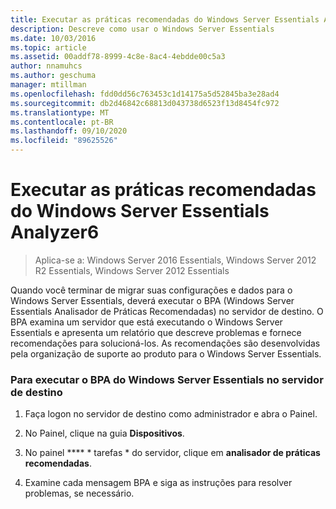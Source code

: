 ```yaml
---
title: Executar as práticas recomendadas do Windows Server Essentials Analyzer6
description: Descreve como usar o Windows Server Essentials
ms.date: 10/03/2016
ms.topic: article
ms.assetid: 00addf78-8999-4c8e-8ac4-4ebdde00c5a3
author: nnamuhcs
ms.author: geschuma
manager: mtillman
ms.openlocfilehash: fdd0dd56c763453c1d14175a5d52845ba3e28ad4
ms.sourcegitcommit: db2d46842c68813d043738d6523f13d8454fc972
ms.translationtype: MT
ms.contentlocale: pt-BR
ms.lasthandoff: 09/10/2020
ms.locfileid: "89625526"
---
```

# <a name="run-the-windows-server-essentials-best-practices-analyzer6"></a>Executar as práticas recomendadas do Windows Server Essentials Analyzer6

>Aplica-se a: Windows Server 2016 Essentials, Windows Server 2012 R2 Essentials, Windows Server 2012 Essentials

Quando você terminar de migrar suas configurações e dados para o Windows Server Essentials, deverá executar o BPA (Windows Server Essentials Analisador de Práticas Recomendadas) no servidor de destino. O BPA examina um servidor que está executando o Windows Server Essentials e apresenta um relatório que descreve problemas e fornece recomendações para solucioná-los. As recomendações são desenvolvidas pela organização de suporte ao produto para o Windows Server Essentials.

### <a name="to-run-the--windows-server-essentials-bpa-on-the-destination-server"></a>Para executar o BPA do Windows Server Essentials no servidor de destino

1.  Faça logon no servidor de destino como administrador e abra o Painel.

2.  No Painel, clique na guia **Dispositivos**.

3.  No painel **** * tarefas * do servidor, clique em **analisador de práticas recomendadas**.

4.  Examine cada mensagem BPA e siga as instruções para resolver problemas, se necessário.
